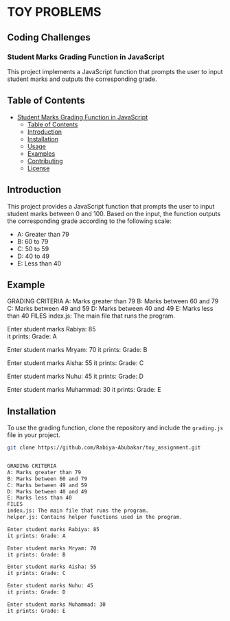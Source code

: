 # TOY PROBLEMS

## Coding Challenges

### Student Marks Grading Function in JavaScript

This project implements a JavaScript function that prompts the user to input student marks and outputs the corresponding grade.

## Table of Contents

- [Student Marks Grading Function in JavaScript](#student-marks-grading-function-in-javascript)
  - [Table of Contents](#table-of-contents)
  - [Introduction](#introduction)
  - [Installation](#installation)
  - [Usage](#usage)
  - [Examples](#examples)
  - [Contributing](#contributing)
  - [License](#license)

## Introduction

This project provides a JavaScript function that prompts the user to input student marks between 0 and 100. Based on the input, the function outputs the corresponding grade according to the following scale:

- A: Greater than 79
- B: 60 to 79
- C: 50 to 59
- D: 40 to 49
- E: Less than 40

## Example
GRADING CRITERIA
A: Marks greater than 79
B: Marks between 60 and 79
C: Marks between 49 and 59
D: Marks between 40 and 49
E: Marks less than 40
FILES
index.js: The main file that runs the program.

Enter student marks Rabiya: 85  
it prints: Grade: A

Enter student marks Mryam: 70
it prints: Grade: B

Enter student marks Aisha: 55
it prints: Grade: C

Enter student marks Nuhu: 45
it prints: Grade: D

Enter student marks Muhammad: 30
it prints: Grade: E


## Installation

To use the grading function, clone the repository and include the `grading.js` file in your project.

```bash
git clone https://github.com/Rabiya-Abubakar/toy_assignment.git


GRADING CRITERIA
A: Marks greater than 79
B: Marks between 60 and 79
C: Marks between 49 and 59
D: Marks between 40 and 49
E: Marks less than 40
FILES
index.js: The main file that runs the program.
helper.js: Contains helper functions used in the program.

Enter student marks Rabiya: 85  
it prints: Grade: A

Enter student marks Mryam: 70
it prints: Grade: B

Enter student marks Aisha: 55
it prints: Grade: C

Enter student marks Nuhu: 45
it prints: Grade: D

Enter student marks Muhammad: 30
it prints: Grade: E
